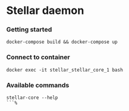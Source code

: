 # Stellar daemon

### Getting started
```
docker-compose build && docker-compose up
```

### Connect to container
```
docker exec -it stellar_stellar_core_1 bash
```

### Available commands
```
stellar-core --help
```%